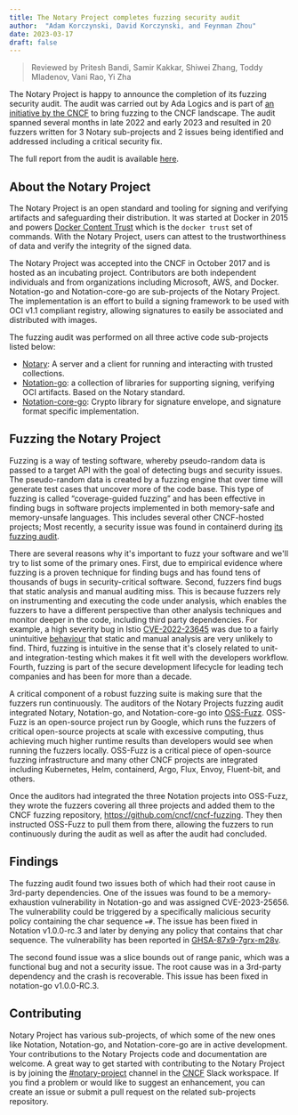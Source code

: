 ```yaml
---
title: The Notary Project completes fuzzing security audit
author:  "Adam Korczynski, David Korczynski, and Feynman Zhou"
date: 2023-03-17
draft: false
---
```


> Reviewed by Pritesh Bandi, Samir Kakkar, Shiwei Zhang, Toddy Mladenov, Vani Rao, Yi Zha

The Notary Project is happy to announce the completion of its fuzzing security audit. The audit was carried out by Ada Logics and is part of [an initiative by the CNCF](https://www.cncf.io/blog/2022/06/28/improving-security-by-fuzzing-the-cncf-landscape/) to bring fuzzing to the CNCF landscape. The audit spanned several months in late 2022 and early 2023 and resulted in 20 fuzzers written for 3 Notary sub-projects and 2 issues being identified and addressed including a critical security fix.

The full report from the audit is available [here](https://github.com/notaryproject/notaryproject/tree/main/security/reports/fuzzing/ADA-fuzzing-audit-22-23.pdf). 

## About the Notary Project

The Notary Project is an open standard and tooling for signing and verifying artifacts and safeguarding their distribution. It was started at Docker in 2015 and powers [Docker Content Trust](https://docs.docker.com/engine/security/trust/) which is the `docker trust` set of commands. With the Notary Project, users can attest to the trustworthiness of data and verify the integrity of the signed data. 

The Notary Project was accepted into the CNCF in October 2017 and is hosted as an incubating project. Contributors are both independent individuals and from organizations including Microsoft, AWS, and Docker. Notation-go and Notation-core-go are sub-projects of the Notary Project. The implementation is an effort to build a signing framework to be used with OCI v1.1 compliant registry, allowing signatures to easily be associated and distributed with images.

The fuzzing audit was performed on all three active code sub-projects listed below:

- [Notary](https://github.com/notaryproject/notary): A server and a client for running and interacting with trusted collections. 
- [Notation-go](https://github.com/notaryproject/notation-go): a collection of libraries for supporting signing, verifying OCI artifacts. Based on the Notary standard. 
- [Notation-core-go](https://github.com/notaryproject/notation-core-go): Crypto library for signature envelope, and signature format specific implementation.

## Fuzzing the Notary Project

Fuzzing is a way of testing software, whereby pseudo-random data is passed to a target API with the goal of detecting bugs and security issues. The pseudo-random data is created by a fuzzing engine that over time will generate test cases that uncover more of the code base. This type of fuzzing is called “coverage-guided fuzzing” and has been effective in finding bugs in software projects implemented in both memory-safe and memory-unsafe languages. This includes several other CNCF-hosted projects; Most recently, a security issue was found in containerd during [its fuzzing audit](https://www.cncf.io/blog/2023/03/02/containerd-completes-fuzzing-audit/). 

There are several reasons why it's important to fuzz your software and we'll try to list some of the primary ones. First, due to empirical evidence where fuzzing is a proven technique for finding bugs and has found tens of thousands of bugs in security-critical software. Second, fuzzers find bugs that static analysis and manual auditing miss. This is because fuzzers rely on instrumenting and executing the code under analysis, which enables the fuzzers to have a different perspective than other analysis techniques and monitor deeper in the code, including third party dependencies. For example, a high severity bug in Istio [CVE-2022-23645](https://github.com/istio/istio/security/advisories/GHSA-856q-xv3c-7f2f) was due to a fairly unintuitive [behaviour](https://adalogics.com/blog/fuzzing-istio-cve-CVE-2022-23635) that static and manual analysis are very unlikely to find. Third, fuzzing is intuitive in the sense that it's closely related to unit- and integration-testing which makes it fit well with the developers workflow. Fourth, fuzzing is part of the secure development lifecycle for leading tech companies and has been for more than a decade.

A critical component of a robust fuzzing suite is making sure that the fuzzers run continuously. The auditors of the Notary Projects fuzzing audit integrated Notary, Notation-go, and Notation-core-go into [OSS-Fuzz](https://github.com/google/oss-fuzz). OSS-Fuzz is an open-source project run by Google, which runs the fuzzers of critical open-source projects at scale with excessive computing, thus achieving much higher runtime results than developers would see when running the fuzzers locally. OSS-Fuzz is a critical piece of open-source fuzzing infrastructure and many other CNCF projects are integrated including Kubernetes, Helm, containerd, Argo, Flux, Envoy, Fluent-bit, and others. 

Once the auditors had integrated the three Notation projects into OSS-Fuzz, they wrote the fuzzers covering all three projects and added them to the CNCF fuzzing repository, https://github.com/cncf/cncf-fuzzing. They then instructed OSS-Fuzz to pull them from there, allowing the fuzzers to run continuously during the audit as well as after the audit had concluded.

## Findings

The fuzzing audit found two issues both of which had their root cause in 3rd-party dependencies. One of the issues was found to be a memory-exhaustion vulnerability in Notation-go and was assigned CVE-2023-25656. The vulnerability could be triggered by a specifically malicious security policy containing the char sequence `=#`. The issue has been fixed in Notation v1.0.0-rc.3 and later by denying any policy that contains that char sequence. The vulnerability has been reported in [GHSA-87x9-7grx-m28v](https://github.com/notaryproject/notation-go/security/advisories/GHSA-87x9-7grx-m28v).

The second found issue was a slice bounds out of range panic, which was a functional bug and not a security issue.  The root cause was in a 3rd-party dependency and the crash is recoverable. This issue has been fixed in notation-go v1.0.0-RC.3.

## Contributing

Notary Project has various sub-projects, of which some of the new ones like Notation, Notation-go, and Notation-core-go are in active development. Your contributions to the Notary Projects code and documentation are welcome. A great way to get started with contributing to the Notary Project is by joining the [#notary-project](https://cloud-native.slack.com/messages/notary-v2/) channel in the [CNCF](https://slack.cncf.io/) Slack workspace.  If you find a problem or would like to suggest an enhancement, you can create an issue or submit a pull request on the related sub-projects repository.
